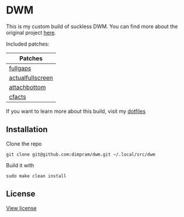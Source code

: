 # DWM

This is my custom build of suckless DWM. You can find more about the original project [here](https://dwm.suckless.org/).

Included patches:

| Patches                                                                                                          |
|------------------------------------------------------------------------------------------------------------------|
| [fullgaps](https://dwm.suckless.org/patches/fullgaps/dwm-fullgaps-6.2.diff)                                      |
| [actualfullscreen](https://dwm.suckless.org/patches/actualfullscreen/dwm-actualfullscreen-20191112-cb3f58a.diff) |
| [attachbottom](https://dwm.suckless.org/patches/attachbottom/dwm-attachbottom-6.2.diff)                          |
| [cfacts](https://dwm.suckless.org/patches/cfacts/dwm-cfacts-6.2-1.diff)                                          |

If you want to learn more about this build, visit my [dotfiles](https://github.com/dimpram/.dotfiles)


## Installation

Clone the repo
```
git clone git@github.com:dimpram/dwm.git ~/.local/src/dwm
```

Build it with

```
sudo make clean install
```

## License
[View license](https://github.com/dimpram/dwm/blob/main/LICENSE)
